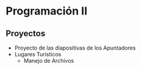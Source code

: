# Programación II

## Proyectos
* Proyecto de las diapositivas de los Apuntadores
* Lugares Turisticos
  * Manejo de Archivos